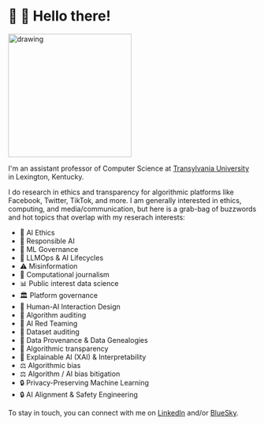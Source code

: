 # 👋 🙂 Hello there!
<img src="https://user-images.githubusercontent.com/576907/188191438-0aa3bb86-ef94-4367-a924-f97f05f120c0.jpeg" alt="drawing" width="250"/>

I'm an assistant professor of Computer Science at <a href="https://www.transy.edu/academics/program/computer-science/">Transylvania University</a> in Lexington, Kentucky.

I do research in ethics and transparency for algorithmic platforms like Facebook, Twitter, TikTok, and more. I am generally interested in ethics, computing, and media/communication, but here is a grab-bag of buzzwords and hot topics that overlap with my reserach interests:
* 🤖 AI Ethics
* 🤖 Responsible AI
* 🤖 ML Governance
* 🤖 LLMOps & AI Lifecycles
* ⚠️ Misinformation
* 📰 Computational journalism
* 📊 Public interest data science
* 🏛 Platform governance
* 📱 Human-AI Interaction Design
* 🔬 Algorithm auditing
* 🔬 AI Red Teaming
* 🧾 Dataset auditing
* 🧾 Data Provenance & Data Genealogies
* 🔎 Algorithmic transparency
* 🔎 Explainable AI (XAI) & Interpretability
* ⚖️ Algorithmic bias
* ⚖️ Algorithm / AI bias bitigation
* 🔒 Privacy-Preserving Machine Learning
* 🔒 AI Alignment & Safety Engineering

To stay in touch, you can connect with me on <a href="[https://hci.social/@jackbandy](https://www.linkedin.com/in/jackbandy/)">LinkedIn</a> and/or <a href="https://twitter.com/jackbandy](https://bsky.app/profile/jackbandy.com">BlueSky</a>.

<!--
**jackbandy/jackbandy** is a ✨ _special_ ✨ repository because its `README.md` (this file) appears on your GitHub profile.

Here are some ideas to get you started:

- 🔭 I’m currently working on ...
- 🌱 I’m currently learning ...
- 👯 I’m looking to collaborate on ...
- 🤔 I’m looking for help with ...
- 💬 Ask me about ...
- 📫 How to reach me: ...
- 😄 Pronouns: ...
- ⚡ Fun fact: ...
-->
